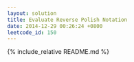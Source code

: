 ```yaml
---
layout: solution
title: Evaluate Reverse Polish Notation
date: 2014-12-29 00:26:24 +0800
leetcode_id: 150
---
```

{% include_relative README.md %}

